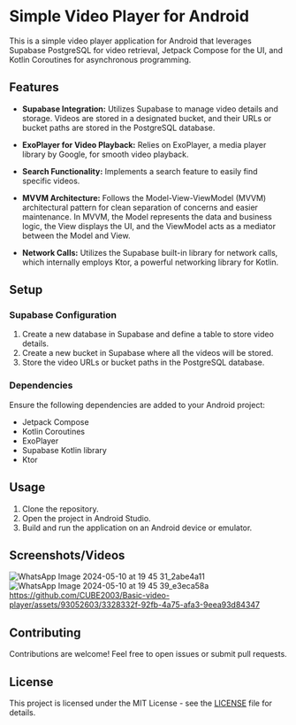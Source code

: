 # Simple Video Player for Android

This is a simple video player application for Android that leverages Supabase PostgreSQL for video retrieval, Jetpack Compose for the UI, and Kotlin Coroutines for asynchronous programming.

## Features

- **Supabase Integration:** Utilizes Supabase to manage video details and storage. Videos are stored in a designated bucket, and their URLs or bucket paths are stored in the PostgreSQL database.
  
- **ExoPlayer for Video Playback:** Relies on ExoPlayer, a media player library by Google, for smooth video playback.

- **Search Functionality:** Implements a search feature to easily find specific videos.

- **MVVM Architecture:** Follows the Model-View-ViewModel (MVVM) architectural pattern for clean separation of concerns and easier maintenance. In MVVM, the Model represents the data and business logic, the View displays the UI, and the ViewModel acts as a mediator between the Model and View.

- **Network Calls:** Utilizes the Supabase built-in library for network calls, which internally employs Ktor, a powerful networking library for Kotlin.

## Setup

### Supabase Configuration

1. Create a new database in Supabase and define a table to store video details.
2. Create a new bucket in Supabase where all the videos will be stored.
3. Store the video URLs or bucket paths in the PostgreSQL database.

### Dependencies

Ensure the following dependencies are added to your Android project:
- Jetpack Compose
- Kotlin Coroutines
- ExoPlayer
- Supabase Kotlin library
- Ktor

## Usage

1. Clone the repository.
2. Open the project in Android Studio.
3. Build and run the application on an Android device or emulator.

## Screenshots/Videos

![WhatsApp Image 2024-05-10 at 19 45 31_2abe4a11](https://github.com/CUBE2003/Basic-video-player/assets/93052603/9bea2ee4-ab80-4a45-ac89-b5b80761fd93)
![WhatsApp Image 2024-05-10 at 19 45 39_e3eca58a](https://github.com/CUBE2003/Basic-video-player/assets/93052603/641ba269-d568-4adb-985c-e470d5d72436)
https://github.com/CUBE2003/Basic-video-player/assets/93052603/3328332f-92fb-4a75-afa3-9eea93d84347


## Contributing

Contributions are welcome! Feel free to open issues or submit pull requests.

## License

This project is licensed under the MIT License - see the [LICENSE](LICENSE) file for details.
